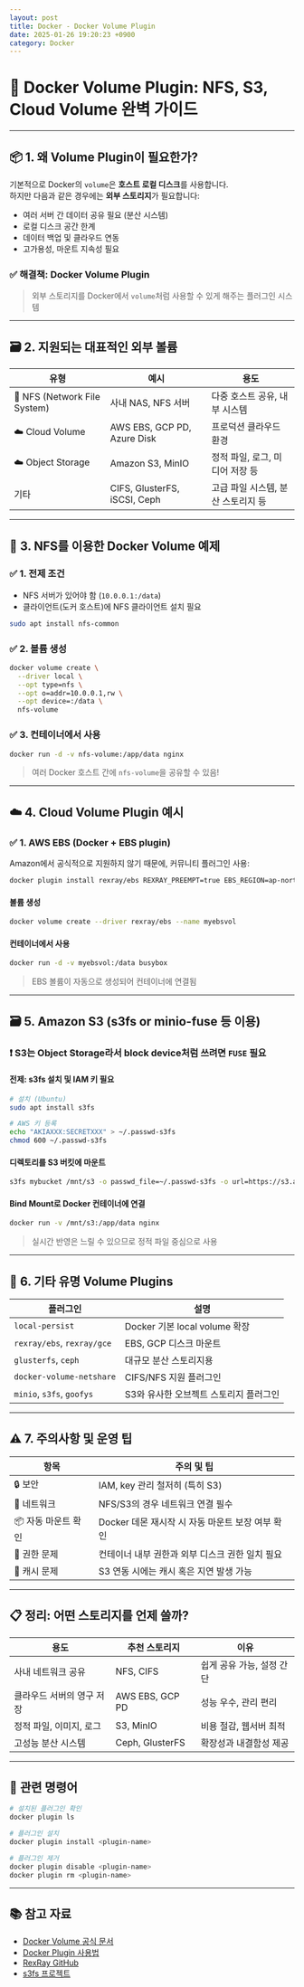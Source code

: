 ```yaml
---
layout: post
title: Docker - Docker Volume Plugin
date: 2025-01-26 19:20:23 +0900
category: Docker
---
```

# 🔌 Docker Volume Plugin: NFS, S3, Cloud Volume 완벽 가이드

---

## 📦 1. 왜 Volume Plugin이 필요한가?

기본적으로 Docker의 `volume`은 **호스트 로컬 디스크**를 사용합니다.  
하지만 다음과 같은 경우에는 **외부 스토리지**가 필요합니다:

- 여러 서버 간 데이터 공유 필요 (분산 시스템)
- 로컬 디스크 공간 한계
- 데이터 백업 및 클라우드 연동
- 고가용성, 마운트 지속성 필요

### ✅ 해결책: Docker Volume Plugin

> 외부 스토리지를 Docker에서 `volume`처럼 사용할 수 있게 해주는 플러그인 시스템

---

## 🗃️ 2. 지원되는 대표적인 외부 볼륨

| 유형 | 예시 | 용도 |
|------|------|------|
| 🔗 NFS (Network File System) | 사내 NAS, NFS 서버 | 다중 호스트 공유, 내부 시스템 |
| ☁️ Cloud Volume | AWS EBS, GCP PD, Azure Disk | 프로덕션 클라우드 환경 |
| ☁️ Object Storage | Amazon S3, MinIO | 정적 파일, 로그, 미디어 저장 등 |
| 기타 | CIFS, GlusterFS, iSCSI, Ceph | 고급 파일 시스템, 분산 스토리지 등 |

---

## 📡 3. NFS를 이용한 Docker Volume 예제

### ✅ 1. 전제 조건

- NFS 서버가 있어야 함 (`10.0.0.1:/data`)
- 클라이언트(도커 호스트)에 NFS 클라이언트 설치 필요

```bash
sudo apt install nfs-common
```

### ✅ 2. 볼륨 생성

```bash
docker volume create \
  --driver local \
  --opt type=nfs \
  --opt o=addr=10.0.0.1,rw \
  --opt device=:/data \
  nfs-volume
```

### ✅ 3. 컨테이너에서 사용

```bash
docker run -d -v nfs-volume:/app/data nginx
```

> 여러 Docker 호스트 간에 `nfs-volume`을 공유할 수 있음!

---

## ☁️ 4. Cloud Volume Plugin 예시

### ✅ 1. AWS EBS (Docker + EBS plugin)

Amazon에서 공식적으로 지원하지 않기 때문에, 커뮤니티 플러그인 사용:

```bash
docker plugin install rexray/ebs REXRAY_PREEMPT=true EBS_REGION=ap-northeast-2
```

#### 볼륨 생성

```bash
docker volume create --driver rexray/ebs --name myebsvol
```

#### 컨테이너에서 사용

```bash
docker run -d -v myebsvol:/data busybox
```

> EBS 볼륨이 자동으로 생성되어 컨테이너에 연결됨

---

## 🗃️ 5. Amazon S3 (s3fs or minio-fuse 등 이용)

### ❗ S3는 Object Storage라서 block device처럼 쓰려면 `FUSE` 필요

#### 전제: s3fs 설치 및 IAM 키 필요

```bash
# 설치 (Ubuntu)
sudo apt install s3fs

# AWS 키 등록
echo "AKIAXXX:SECRETXXX" > ~/.passwd-s3fs
chmod 600 ~/.passwd-s3fs
```

#### 디렉토리를 S3 버킷에 마운트

```bash
s3fs mybucket /mnt/s3 -o passwd_file=~/.passwd-s3fs -o url=https://s3.amazonaws.com
```

#### Bind Mount로 Docker 컨테이너에 연결

```bash
docker run -v /mnt/s3:/app/data nginx
```

> 실시간 반영은 느릴 수 있으므로 정적 파일 중심으로 사용

---

## 🧰 6. 기타 유명 Volume Plugins

| 플러그인 | 설명 |
|----------|------|
| `local-persist` | Docker 기본 local volume 확장 |
| `rexray/ebs`, `rexray/gce` | EBS, GCP 디스크 마운트 |
| `glusterfs`, `ceph` | 대규모 분산 스토리지용 |
| `docker-volume-netshare` | CIFS/NFS 지원 플러그인 |
| `minio`, `s3fs`, `goofys` | S3와 유사한 오브젝트 스토리지 플러그인 |

---

## ⚠️ 7. 주의사항 및 운영 팁

| 항목 | 주의 및 팁 |
|------|------------|
| 🔒 보안 | IAM, key 관리 철저히 (특히 S3) |
| 🔌 네트워크 | NFS/S3의 경우 네트워크 연결 필수 |
| 📦 자동 마운트 확인 | Docker 데몬 재시작 시 자동 마운트 보장 여부 확인 |
| 🐳 권한 문제 | 컨테이너 내부 권한과 외부 디스크 권한 일치 필요 |
| 📂 캐시 문제 | S3 연동 시에는 캐시 혹은 지연 발생 가능 |

---

## 📋 정리: 어떤 스토리지를 언제 쓸까?

| 용도 | 추천 스토리지 | 이유 |
|------|----------------|------|
| 사내 네트워크 공유 | NFS, CIFS | 쉽게 공유 가능, 설정 간단 |
| 클라우드 서버의 영구 저장 | AWS EBS, GCP PD | 성능 우수, 관리 편리 |
| 정적 파일, 이미지, 로그 | S3, MinIO | 비용 절감, 웹서버 최적 |
| 고성능 분산 시스템 | Ceph, GlusterFS | 확장성과 내결함성 제공 |

---

## 🧩 관련 명령어

```bash
# 설치된 플러그인 확인
docker plugin ls

# 플러그인 설치
docker plugin install <plugin-name>

# 플러그인 제거
docker plugin disable <plugin-name>
docker plugin rm <plugin-name>
```

---

## 📚 참고 자료

- [Docker Volume 공식 문서](https://docs.docker.com/storage/volumes/)
- [Docker Plugin 사용법](https://docs.docker.com/engine/extend/)
- [RexRay GitHub](https://github.com/rexray/rexray)
- [s3fs 프로젝트](https://github.com/s3fs-fuse/s3fs-fuse)